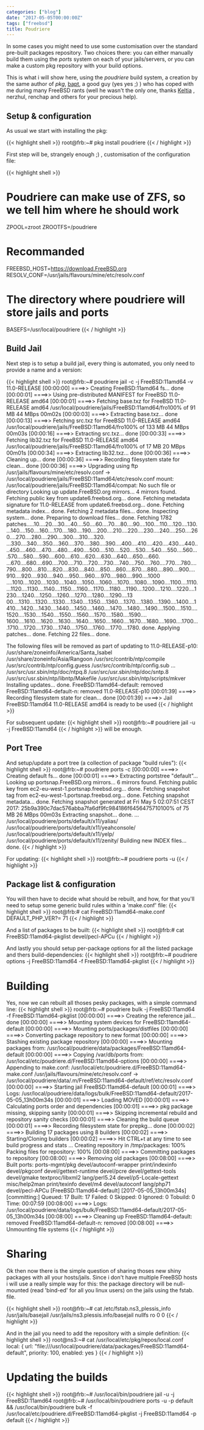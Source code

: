 ```yaml
---
categories: ["blog"]
date: "2017-05-05T00:00:00Z"
tags: ["freebsd"]
title: Poudriere
---
```


In some cases you might need to use some customisation over the standard pre-built packages repository. Two choices there: you can either manually build them using the *ports* system on each of your jails/servers, or you can make a custom pkg repository with your build options.

This is what i will show here, using the *poudriere* build system, a creation by the same author of *pkg*, [bapt][bapt-home], a good guy (yes yes ;) ) who has coped with me during many FreeBSD rants (well he wasn't the only one, thanks [Keltia][keltia-home] , nerzhul, renchap and others for your precious help).

## Setup & configuration

As usual we start with installing the pkg:

{{< highlight shell >}}
root@frb:~# pkg install poudriere
{{< / highlight >}}

First step will be, strangely enough ;) , customisation of the configuration file:

{{< highlight shell >}}
# Poudriere can make use of ZFS, so we tell him where he should work
ZPOOL=zroot
ZROOTFS=/poudriere
# Recommanded
FREEBSD_HOST=https://download.FreeBSD.org
RESOLV_CONF=/usr/jails/flavours/mine/etc/resolv.conf

# The directory where poudriere will store jails and ports
BASEFS=/usr/local/poudriere
{{< / highlight >}}

## Build Jail

Next step is to setup a build jail, every thing is automated, you only need to provide a name and a version:

{{< highlight shell >}}
root@frb:~# poudriere jail -c -j FreeBSD:11amd64 -v 11.0-RELEASE
[00:00:00] ====>> Creating FreeBSD:11amd64 fs... done
[00:00:01] ====>> Using pre-distributed MANIFEST for FreeBSD 11.0-RELEASE amd64
[00:00:01] ====>> Fetching base.txz for FreeBSD 11.0-RELEASE amd64
/usr/local/poudriere/jails/FreeBSD:11amd64/fro100% of   91 MB   44 MBps 00m02s
[00:00:03] ====>> Extracting base.txz... done
[00:00:13] ====>> Fetching src.txz for FreeBSD 11.0-RELEASE amd64
/usr/local/poudriere/jails/FreeBSD:11amd64/fro100% of  133 MB   44 MBps 00m03s
[00:00:16] ====>> Extracting src.txz... done
[00:00:33] ====>> Fetching lib32.txz for FreeBSD 11.0-RELEASE amd64
/usr/local/poudriere/jails/FreeBSD:11amd64/fro100% of   17 MB   20 MBps 00m01s
[00:00:34] ====>> Extracting lib32.txz... done
[00:00:36] ====>> Cleaning up... done
[00:00:36] ====>> Recording filesystem state for clean... done
[00:00:36] ====>> Upgrading using ftp
/usr/jails/flavours/mine/etc/resolv.conf -> /usr/local/poudriere/jails/FreeBSD:11amd64/etc/resolv.conf
mount: /usr/local/poudriere/jails/FreeBSD:11amd64/compat: No such file or directory
Looking up update.FreeBSD.org mirrors... 4 mirrors found.
Fetching public key from update6.freebsd.org... done.
Fetching metadata signature for 11.0-RELEASE from update6.freebsd.org... done.
Fetching metadata index... done.
Fetching 2 metadata files... done.
Inspecting system... done.
Preparing to download files... done.
Fetching 1782 patches.....10....20....30....40....50....60....70....80....90....100....110....120....130....140....150....160....170....180....190....200....210....220....230....240....250....260....270....280....290....300....310....320.
...330....340....350....360....370....380....390....400....410....420....430....440....450....460....470....480....490....500....510....520....530....540....550....560....570....580....590....600....610....620....630....640....650....660.
...670....680....690....700....710....720....730....740....750....760....770....780....790....800....810....820....830....840....850....860....870....880....890....900....910....920....930....940....950....960....970....980....990....1000
....1010....1020....1030....1040....1050....1060....1070....1080....1090....1100....1110....1120....1130....1140....1150....1160....1170....1180....1190....1200....1210....1220....1230....1240....1250....1260....1270....1280....1290....13
00....1310....1320....1330....1340....1350....1360....1370....1380....1390....1400....1410....1420....1430....1440....1450....1460....1470....1480....1490....1500....1510....1520....1530....1540....1550....1560....1570....1580....1590....
1600....1610....1620....1630....1640....1650....1660....1670....1680....1690....1700....1710....1720....1730....1740....1750....1760....1770....1780. done.
Applying patches... done.
Fetching 22 files... done.

The following files will be removed as part of updating to 11.0-RELEASE-p10:
/usr/share/zoneinfo/America/Santa_Isabel
/usr/share/zoneinfo/Asia/Rangoon
/usr/src/contrib/ntp/compile
/usr/src/contrib/ntp/config.guess
/usr/src/contrib/ntp/config.sub
...
/usr/src/usr.sbin/ntp/doc/ntpq.8
/usr/src/usr.sbin/ntp/doc/sntp.8
/usr/src/usr.sbin/ntp/libntp/Makefile
/usr/src/usr.sbin/ntp/scripts/mkver
Installing updates... done.
FreeBSD:11amd64-default: removed
FreeBSD:11amd64-default-n: removed
11.0-RELEASE-p10
[00:01:39] ====>> Recording filesystem state for clean... done
[00:01:39] ====>> Jail FreeBSD:11amd64 11.0-RELEASE amd64 is ready to be used
{{< / highlight >}}

For subsequent update:
{{< highlight shell >}}
root@frb:~# poudriere jail -u -j FreeBSD:11amd64
{{< / highlight >}}
will be enough.

## Port Tree


And setup/update a port tree (a collection of package "build rules"):
{{< highlight shell >}}
root@frb:~# poudriere ports -c
[00:00:00] ====>> Creating default fs... done
[00:00:01] ====>> Extracting portstree "default"...
Looking up portsnap.FreeBSD.org mirrors... 6 mirrors found.
Fetching public key from ec2-eu-west-1.portsnap.freebsd.org... done.
Fetching snapshot tag from ec2-eu-west-1.portsnap.freebsd.org... done.
Fetching snapshot metadata... done.
Fetching snapshot generated at Fri May  5 02:07:51 CEST 2017:
25b9a390c7dac576abba7fa6df9fc984186f6456475710100% of   75 MB   26 MBps 00m03s
Extracting snapshot... done.
...
/usr/local/poudriere/ports/default/x11/yalias/
/usr/local/poudriere/ports/default/x11/yeahconsole/
/usr/local/poudriere/ports/default/x11/yelp/
/usr/local/poudriere/ports/default/x11/zenity/
Building new INDEX files... done.
{{< / highlight >}}

For updating:
{{< highlight shell >}}
root@frb:~# poudriere ports -u
{{< / highlight >}}

## Package list & configuration

You will then have to decide what should be rebuilt, and how, for that you'll need to setup some generic build rules within a 'make.conf' file:
{{< highlight shell >}}
root@frb:# cat FreeBSD:11amd64-make.conf
DEFAULT_PHP_VER?=       71
{{< / highlight >}}

And a list of packages to be built:
{{< highlight shell >}}
root@frb:# cat FreeBSD:11amd64-pkglist
devel/pecl-APCu
{{< / highlight >}}

And lastly you should setup per-package options for all the listed package and thers build-dependencies:
{{< highlight shell >}}
root@frb:~# poudriere options -j FreeBSD:11amd64 -f FreeBSD:11amd64-pkglist
{{< / highlight >}}

# Building

Yes, now we can rebuilt all thoses pesky packages, with a simple command line:
{{< highlight shell >}}
root@frb:~# poudriere bulk -j FreeBSD:11amd64 -f FreeBSD:11amd64-pkglist
[00:00:00] ====>> Creating the reference jail... done
[00:00:00] ====>> Mounting system devices for FreeBSD:11amd64-default
[00:00:00] ====>> Mounting ports/packages/distfiles
[00:00:00] ====>> Converting package repository to new format
[00:00:00] ====>> Stashing existing package repository
[00:00:00] ====>> Mounting packages from: /usr/local/poudriere/data/packages/FreeBSD:11amd64-default
[00:00:00] ====>> Copying /var/db/ports from: /usr/local/etc/poudriere.d/FreeBSD:11amd64-options
[00:00:00] ====>> Appending to make.conf: /usr/local/etc/poudriere.d/FreeBSD:11amd64-make.conf
/usr/jails/flavours/mine/etc/resolv.conf -> /usr/local/poudriere/data/.m/FreeBSD:11amd64-default/ref/etc/resolv.conf
[00:00:00] ====>> Starting jail FreeBSD:11amd64-default
[00:00:01] ====>> Logs: /usr/local/poudriere/data/logs/bulk/FreeBSD:11amd64-default/2017-05-05_13h00m34s
[00:00:01] ====>> Loading MOVED
[00:00:01] ====>> Calculating ports order and dependencies
[00:00:01] ====>> pkg package missing, skipping sanity
[00:00:01] ====>> Skipping incremental rebuild and repository sanity checks
[00:00:01] ====>> Cleaning the build queue
[00:00:01] ====>> Recording filesystem state for prepkg... done
[00:00:02] ====>> Building 17 packages using 8 builders
[00:00:02] ====>> Starting/Cloning builders
[00:00:02] ====>> Hit CTRL+t at any time to see build progress and stats
...
Creating repository in /tmp/packages: 100%
Packing files for repository: 100%
[00:08:00] ====>> Committing packages to repository
[00:08:00] ====>> Removing old packages
[00:08:00] ====>> Built ports: ports-mgmt/pkg devel/autoconf-wrapper print/indexinfo devel/pkgconf devel/gettext-runtime devel/pcre devel/gettext-tools devel/gmake textproc/libxml2 lang/perl5.24 devel/p5-Locale-gettext misc/help2man print/texinfo devel/m4 devel/autoconf lang/php71 devel/pecl-APCu
[FreeBSD:11amd64-default] [2017-05-05_13h00m34s] [committing:] Queued: 17 Built: 17 Failed: 0  Skipped: 0  Ignored: 0  Tobuild: 0   Time: 00:07:59
[00:08:00] ====>> Logs: /usr/local/poudriere/data/logs/bulk/FreeBSD:11amd64-default/2017-05-05_13h00m34s
[00:08:00] ====>> Cleaning up
FreeBSD:11amd64-default: removed
FreeBSD:11amd64-default-n: removed
[00:08:00] ====>> Unmounting file systems
{{< / highlight >}}

# Sharing

Ok then now there is the simple question of sharing thoses new shiny packages with all your hosts/jails. Since i don't have multiple FreeBSD hosts i will use a really simple way for this: the package directory will be null-mounted (read 'bind-ed' for all you linux users) on the jails using the fstab.<jailname> file.

{{< highlight shell >}}
root@frb:~# cat /etc/fstab.ns3_plessis_info
/usr/jails/basejail /usr/jails/ns3.plessis.info/basejail nullfs ro 0 0
{{< / highlight >}}

And in the jail you need to add the repository with a simple definition:
{{< highlight shell >}}
root@ns3:~# cat /usr/local/etc/pkg/repos/local.conf
local: {
    url: "file:///usr/local/poudriere/data/packages/FreeBSD:11amd64-default",
    priority: 100,
    enabled: yes
}
{{< / highlight >}}

# Updating the builds

{{< highlight shell >}}
root@frb:~# /usr/local/bin/poudriere jail -u -j FreeBSD:11amd64
root@frb:~# /usr/local/bin/poudriere ports -u -p default && /usr/local/bin/poudriere bulk -f /usr/local/etc/poudriere.d/FreeBSD:11amd64-pkglist -j FreeBSD:11amd64 -p default
{{< / highlight >}}


[keltia-home]: https://www.keltia.net/
[bapt-home]: http://blog.etoilebsd.net/
